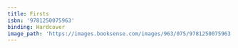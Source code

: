```yaml
---
title: Firsts
isbn: '9781250075963'
binding: Hardcover
image_path: 'https://images.booksense.com/images/963/075/9781250075963.jpg'
---
```


